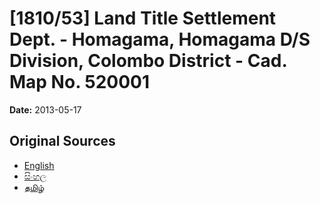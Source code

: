 # [1810/53] Land Title Settlement Dept. - Homagama, Homagama D/S Division, Colombo District - Cad. Map No. 520001

**Date:** 2013-05-17

## Original Sources

- [English](https://documents.gov.lk/view/extra-gazettes/2013/5/1810-53_E.pdf)
- [සිංහල](https://documents.gov.lk/view/extra-gazettes/2013/5/1810-53_S.pdf)
- [தமிழ்](https://documents.gov.lk/view/extra-gazettes/2013/5/1810-53_T.pdf)
